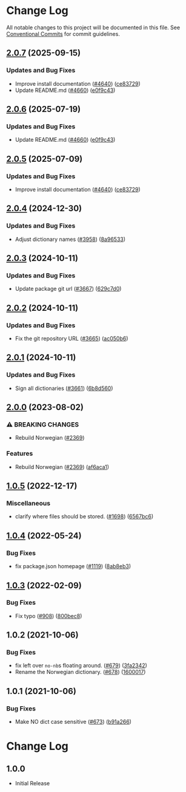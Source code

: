 # Change Log

All notable changes to this project will be documented in this file.
See [Conventional Commits](https://conventionalcommits.org) for commit guidelines.

## [2.0.7](https://github.com/Omcsesz/cspell-dicts/compare/@cspell/dict-nb-no@2.0.6...@cspell/dict-nb-no@2.0.7) (2025-09-15)


### Updates and Bug Fixes

* Improve install documentation ([#4640](https://github.com/Omcsesz/cspell-dicts/issues/4640)) ([ce83729](https://github.com/Omcsesz/cspell-dicts/commit/ce837295163125b6ff57494d9de1609edc6204e6))
* Update README.md ([#4660](https://github.com/Omcsesz/cspell-dicts/issues/4660)) ([e0f9c43](https://github.com/Omcsesz/cspell-dicts/commit/e0f9c43f2dc0170a118dfe3a5008d3cf017e36ce))

## [2.0.6](https://github.com/streetsidesoftware/cspell-dicts/compare/@cspell/dict-nb-no@2.0.5...@cspell/dict-nb-no@2.0.6) (2025-07-19)


### Updates and Bug Fixes

* Update README.md ([#4660](https://github.com/streetsidesoftware/cspell-dicts/issues/4660)) ([e0f9c43](https://github.com/streetsidesoftware/cspell-dicts/commit/e0f9c43f2dc0170a118dfe3a5008d3cf017e36ce))

## [2.0.5](https://github.com/streetsidesoftware/cspell-dicts/compare/@cspell/dict-nb-no@2.0.4...@cspell/dict-nb-no@2.0.5) (2025-07-09)


### Updates and Bug Fixes

* Improve install documentation ([#4640](https://github.com/streetsidesoftware/cspell-dicts/issues/4640)) ([ce83729](https://github.com/streetsidesoftware/cspell-dicts/commit/ce837295163125b6ff57494d9de1609edc6204e6))

## [2.0.4](https://github.com/streetsidesoftware/cspell-dicts/compare/@cspell/dict-nb-no@2.0.3...@cspell/dict-nb-no@2.0.4) (2024-12-30)


### Updates and Bug Fixes

* Adjust dictionary names ([#3958](https://github.com/streetsidesoftware/cspell-dicts/issues/3958)) ([8a96533](https://github.com/streetsidesoftware/cspell-dicts/commit/8a96533bec21280103740868b81559437c413501))

## [2.0.3](https://github.com/streetsidesoftware/cspell-dicts/compare/@cspell/dict-nb-no@2.0.2...@cspell/dict-nb-no@2.0.3) (2024-10-11)


### Updates and Bug Fixes

* Update package git url ([#3667](https://github.com/streetsidesoftware/cspell-dicts/issues/3667)) ([629c7d0](https://github.com/streetsidesoftware/cspell-dicts/commit/629c7d0a5e1bacad1d3874b1f8372edc3494ef97))

## [2.0.2](https://github.com/streetsidesoftware/cspell-dicts/compare/@cspell/dict-nb-no@2.0.1...@cspell/dict-nb-no@2.0.2) (2024-10-11)


### Updates and Bug Fixes

* Fix the git repository URL ([#3665](https://github.com/streetsidesoftware/cspell-dicts/issues/3665)) ([ac050b6](https://github.com/streetsidesoftware/cspell-dicts/commit/ac050b697d57820109995e92fac5ccc32ced1723))

## [2.0.1](https://github.com/streetsidesoftware/cspell-dicts/compare/@cspell/dict-nb-no@2.0.0...@cspell/dict-nb-no@2.0.1) (2024-10-11)


### Updates and Bug Fixes

* Sign all dictionaries ([#3661](https://github.com/streetsidesoftware/cspell-dicts/issues/3661)) ([6b8d560](https://github.com/streetsidesoftware/cspell-dicts/commit/6b8d560cf51a593458ce42bca415859f872cfc97))

## [2.0.0](https://github.com/streetsidesoftware/cspell-dicts/compare/@cspell/dict-nb-no@1.0.5...@cspell/dict-nb-no@2.0.0) (2023-08-02)


### ⚠ BREAKING CHANGES

* Rebuild Norwegian ([#2369](https://github.com/streetsidesoftware/cspell-dicts/issues/2369))

### Features

* Rebuild Norwegian ([#2369](https://github.com/streetsidesoftware/cspell-dicts/issues/2369)) ([af6aca1](https://github.com/streetsidesoftware/cspell-dicts/commit/af6aca1a17341dd15b4a9e4a99801eeed14e89d6))

## [1.0.5](https://github.com/streetsidesoftware/cspell-dicts/compare/@cspell/dict-nb-no@1.0.4...@cspell/dict-nb-no@1.0.5) (2022-12-17)


### Miscellaneous

* clarify where files should be stored. ([#1698](https://github.com/streetsidesoftware/cspell-dicts/issues/1698)) ([6567bc6](https://github.com/streetsidesoftware/cspell-dicts/commit/6567bc62130404cb32945bdcc3bf07316c839396))

## [1.0.4](https://github.com/streetsidesoftware/cspell-dicts/compare/@cspell/dict-nb-no@1.0.3...@cspell/dict-nb-no@1.0.4) (2022-05-24)


### Bug Fixes

* fix package.json homepage ([#1119](https://github.com/streetsidesoftware/cspell-dicts/issues/1119)) ([8ab8eb3](https://github.com/streetsidesoftware/cspell-dicts/commit/8ab8eb3733b7b9c783b5d93fdeff4d4ca739e8f4))





## [1.0.3](https://github.com/streetsidesoftware/cspell-dicts/compare/@cspell/dict-nb-no@1.0.2...@cspell/dict-nb-no@1.0.3) (2022-02-09)


### Bug Fixes

* Fix typo ([#908](https://github.com/streetsidesoftware/cspell-dicts/issues/908)) ([800bec8](https://github.com/streetsidesoftware/cspell-dicts/commit/800bec814558a84b3294d2fc2b37ec170686ac6a))





## 1.0.2 (2021-10-06)


### Bug Fixes

* fix left over `no-nb`s floating around. ([#679](https://github.com/streetsidesoftware/cspell-dicts/issues/679)) ([3fa2342](https://github.com/streetsidesoftware/cspell-dicts/commit/3fa23422b42f2ae96b92357aef9364b37a9bd4e5))
* Rename the Norwegian dictionary. ([#678](https://github.com/streetsidesoftware/cspell-dicts/issues/678)) ([1600017](https://github.com/streetsidesoftware/cspell-dicts/commit/1600017bc14fe74d30c4b8c60525f2700ba93057))





## 1.0.1 (2021-10-06)


### Bug Fixes

* Make NO dict case sensitive ([#673](https://github.com/streetsidesoftware/cspell-dicts/issues/673)) ([b91a266](https://github.com/streetsidesoftware/cspell-dicts/commit/b91a266a7536e02389259cfb6febe87f760a20a8))





# Change Log

## 1.0.0

- Initial Release

